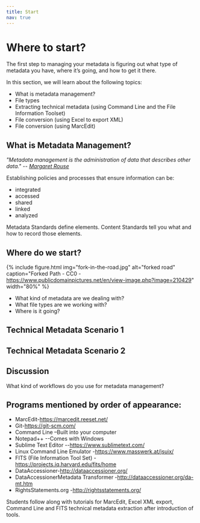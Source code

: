 ```yaml
---
title: Start
nav: true
---
```


# Where to start?

The first step to managing your metadata is figuring out what type of metadata you have, where it’s going, and how to get it there.

In this section, we will learn about the following topics:
* What is metadata management?
* File types
* Extracting technical metadata (using Command Line and the File Information Toolset)
* File conversion (using Excel to export XML)
* File conversion (using MarcEdit)

## What is Metadata Management?
*"Metadata management is the administration of data that describes other data." -- [Margaret Rouse](https://whatis.techtarget.com/definition/metadata-management)*

Establishing policies and processes that ensure information can be:
* integrated
* accessed
* shared
* linked
* analyzed

Metadata Standards define elements.
Content Standards tell you what and how to record those elements.

## Where do we start?

{% include figure.html img="fork-in-the-road.jpg" alt="forked road" caption="Forked Path - CC0 - https://www.publicdomainpictures.net/en/view-image.php?image=210429" width="80%" %}

* What kind of metadata are we dealing with?
* What file types are we working with?
* Where is it going?

## Technical Metadata Scenario 1

## Technical Metadata Scenario 2

## Discussion
What kind of workflows do you use for metadata management?

## Programs mentioned by order of appearance:
* MarcEdit-https://marcedit.reeset.net/
* Git-https://git-scm.com/
* Command Line –Built into your computer
* Notepad++ --Comes with Windows
* Sublime Text Editor --https://www.sublimetext.com/
* Linux Command Line Emulator -https://www.masswerk.at/jsuix/
* FITS (File Information Tool Set) -https://projects.iq.harvard.edu/fits/home
* DataAccessioner-http://dataaccessioner.org/
* DataAccessionerMetadata Transformer -http://dataaccessioner.org/da-mt.htm
* RightsStatements.org -http://rightsstatements.org/



Students follow along with tutorials for MarcEdit, Excel XML export, Command Line and FITS technical metadata extraction after introduction of tools.
